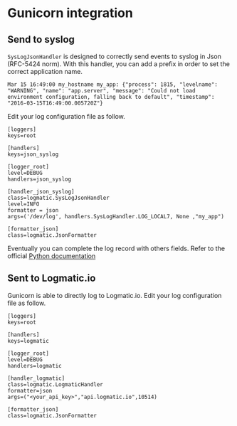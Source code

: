 # Gunicorn integration

## Send to syslog

`SysLogJsonHandler` is designed to correctly send events to syslog in Json (RFC-5424 norm). With this handler,
you can add a prefix in order to set the correct application name.

```
Mar 15 16:49:00 my_hostname my_app: {"process": 1815, "levelname": "WARNING", "name": "app.server", "message": "Could not load environment configuration, falling back to default", "timestamp": "2016-03-15T16:49:00.005720Z"}
```

Edit your log configuration file as follow.

```properties
[loggers]
keys=root

[handlers]
keys=json_syslog

[logger_root]
level=DEBUG
handlers=json_syslog

[handler_json_syslog]
class=logmatic.SysLogJsonHandler
level=INFO
formatter = json
args=('/dev/log', handlers.SysLogHandler.LOG_LOCAL7, None ,"my_app")

[formatter_json]
class=logmatic.JsonFormatter
```

Eventually you can complete the log record with others fields. Refer to the official [Python documentation](https://docs.python.org/2/library/logging.html#logrecord-attributes)

## Sent to Logmatic.io

Gunicorn is able to directly log to Logmatic.io. Edit your log configuration file as follow.
```properties
[loggers]
keys=root

[handlers]
keys=logmatic

[logger_root]
level=DEBUG
handlers=logmatic

[handler_logmatic]
class=logmatic.LogmaticHandler
formatter=json
args=("<your_api_key>","api.logmatic.io",10514)

[formatter_json]
class=logmatic.JsonFormatter
```